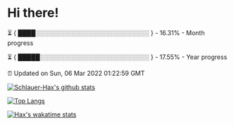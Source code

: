 # Hi there!

⏳ { ████░░░░░░░░░░░░░░░░░░░░░░░░░░ } - 16.31% - Month progress

⏳ { █████░░░░░░░░░░░░░░░░░░░░░░░░░ } - 17.55% - Year progress

⏰ Updated on Sun, 06 Mar 2022 01:22:59 GMT


[![Schlauer-Hax's github stats](https://github-readme-stats.vercel.app/api?username=Schlauer-Hax&show_icons=true&theme=dark&count_private=true)](https://github.com/Schlauer-Hax)


[![Top Langs](https://github-readme-stats.vercel.app/api/top-langs/?username=Schlauer-Hax&layout=compact&theme=dark)](https://github.com/Schlauer-Hax?tab=repositories)


[![Hax's wakatime stats](https://github-readme-stats.vercel.app/api/wakatime?username=Hax&theme=dark)](https://wakatime.com/@Hax)

